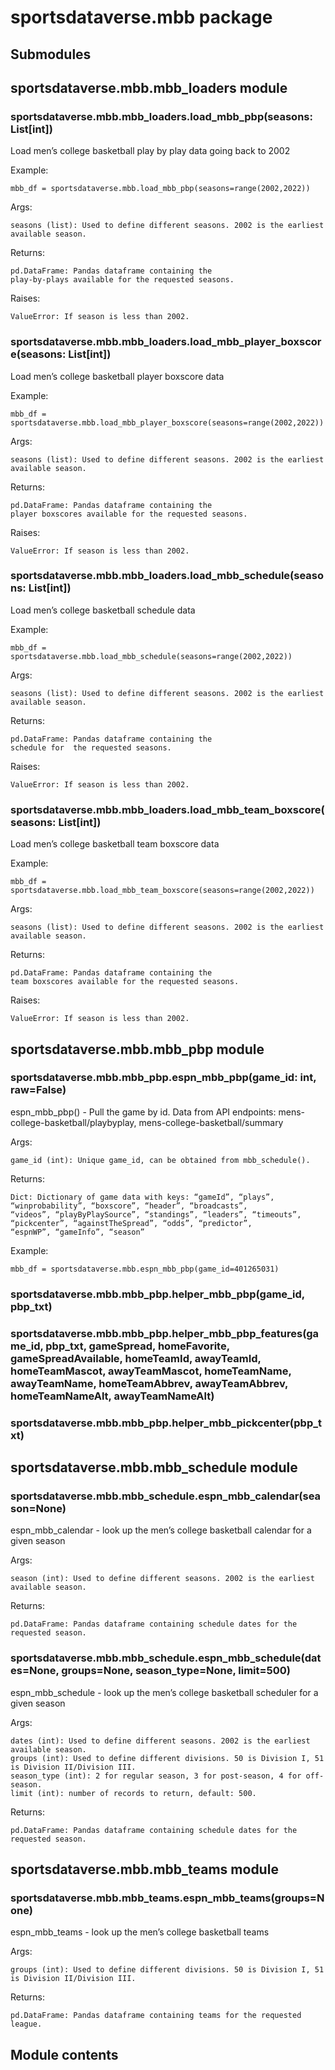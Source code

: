 # sportsdataverse.mbb package

## Submodules

## sportsdataverse.mbb.mbb_loaders module


### sportsdataverse.mbb.mbb_loaders.load_mbb_pbp(seasons: List[int])
Load men’s college basketball play by play data going back to 2002

Example:

    mbb_df = sportsdataverse.mbb.load_mbb_pbp(seasons=range(2002,2022))

Args:

    seasons (list): Used to define different seasons. 2002 is the earliest available season.

Returns:

    pd.DataFrame: Pandas dataframe containing the
    play-by-plays available for the requested seasons.

Raises:

    ValueError: If season is less than 2002.


### sportsdataverse.mbb.mbb_loaders.load_mbb_player_boxscore(seasons: List[int])
Load men’s college basketball player boxscore data

Example:

    mbb_df = sportsdataverse.mbb.load_mbb_player_boxscore(seasons=range(2002,2022))

Args:

    seasons (list): Used to define different seasons. 2002 is the earliest available season.

Returns:

    pd.DataFrame: Pandas dataframe containing the
    player boxscores available for the requested seasons.

Raises:

    ValueError: If season is less than 2002.


### sportsdataverse.mbb.mbb_loaders.load_mbb_schedule(seasons: List[int])
Load men’s college basketball schedule data

Example:

    mbb_df = sportsdataverse.mbb.load_mbb_schedule(seasons=range(2002,2022))

Args:

    seasons (list): Used to define different seasons. 2002 is the earliest available season.

Returns:

    pd.DataFrame: Pandas dataframe containing the
    schedule for  the requested seasons.

Raises:

    ValueError: If season is less than 2002.


### sportsdataverse.mbb.mbb_loaders.load_mbb_team_boxscore(seasons: List[int])
Load men’s college basketball team boxscore data

Example:

    mbb_df = sportsdataverse.mbb.load_mbb_team_boxscore(seasons=range(2002,2022))

Args:

    seasons (list): Used to define different seasons. 2002 is the earliest available season.

Returns:

    pd.DataFrame: Pandas dataframe containing the
    team boxscores available for the requested seasons.

Raises:

    ValueError: If season is less than 2002.

## sportsdataverse.mbb.mbb_pbp module


### sportsdataverse.mbb.mbb_pbp.espn_mbb_pbp(game_id: int, raw=False)
espn_mbb_pbp() - Pull the game by id. Data from API endpoints: mens-college-basketball/playbyplay, mens-college-basketball/summary

Args:

    game_id (int): Unique game_id, can be obtained from mbb_schedule().

Returns:

    Dict: Dictionary of game data with keys: “gameId”, “plays”, “winprobability”, “boxscore”, “header”, “broadcasts”,
    “videos”, “playByPlaySource”, “standings”, “leaders”, “timeouts”, “pickcenter”, “againstTheSpread”, “odds”, “predictor”,
    “espnWP”, “gameInfo”, “season”

Example:

    mbb_df = sportsdataverse.mbb.espn_mbb_pbp(game_id=401265031)


### sportsdataverse.mbb.mbb_pbp.helper_mbb_pbp(game_id, pbp_txt)

### sportsdataverse.mbb.mbb_pbp.helper_mbb_pbp_features(game_id, pbp_txt, gameSpread, homeFavorite, gameSpreadAvailable, homeTeamId, awayTeamId, homeTeamMascot, awayTeamMascot, homeTeamName, awayTeamName, homeTeamAbbrev, awayTeamAbbrev, homeTeamNameAlt, awayTeamNameAlt)

### sportsdataverse.mbb.mbb_pbp.helper_mbb_pickcenter(pbp_txt)
## sportsdataverse.mbb.mbb_schedule module


### sportsdataverse.mbb.mbb_schedule.espn_mbb_calendar(season=None)
espn_mbb_calendar - look up the men’s college basketball calendar for a given season

Args:

    season (int): Used to define different seasons. 2002 is the earliest available season.

Returns:

    pd.DataFrame: Pandas dataframe containing schedule dates for the requested season.


### sportsdataverse.mbb.mbb_schedule.espn_mbb_schedule(dates=None, groups=None, season_type=None, limit=500)
espn_mbb_schedule - look up the men’s college basketball scheduler for a given season

Args:

    dates (int): Used to define different seasons. 2002 is the earliest available season.
    groups (int): Used to define different divisions. 50 is Division I, 51 is Division II/Division III.
    season_type (int): 2 for regular season, 3 for post-season, 4 for off-season.
    limit (int): number of records to return, default: 500.

Returns:

    pd.DataFrame: Pandas dataframe containing schedule dates for the requested season.

## sportsdataverse.mbb.mbb_teams module


### sportsdataverse.mbb.mbb_teams.espn_mbb_teams(groups=None)
espn_mbb_teams - look up the men’s college basketball teams

Args:

    groups (int): Used to define different divisions. 50 is Division I, 51 is Division II/Division III.

Returns:

    pd.DataFrame: Pandas dataframe containing teams for the requested league.

## Module contents
